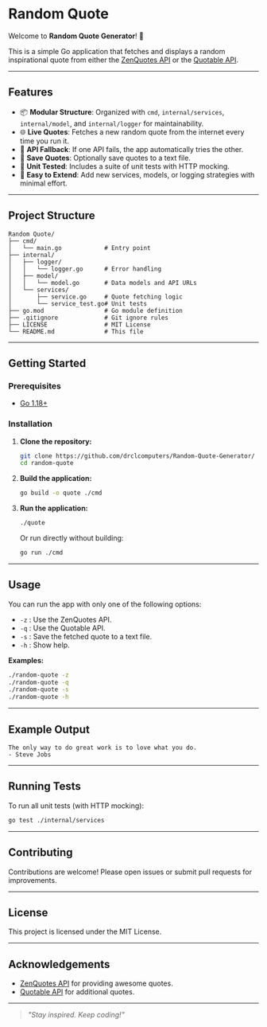# Random Quote

Welcome to **Random Quote Generator**! 🚀

This is a simple Go application that fetches and displays a random inspirational quote from either the [ZenQuotes API](https://zenquotes.io/) or the [Quotable API](https://api.quotable.io/).

---

## Features

- 📦 **Modular Structure**: Organized with `cmd`, `internal/services`, `internal/model`, and `internal/logger` for maintainability.
- 🌐 **Live Quotes**: Fetches a new random quote from the internet every time you run it.
- 🔄 **API Fallback**: If one API fails, the app automatically tries the other.
- 💾 **Save Quotes**: Optionally save quotes to a text file.
- 🧪 **Unit Tested**: Includes a suite of unit tests with HTTP mocking.
- 🧩 **Easy to Extend**: Add new services, models, or logging strategies with minimal effort.

---

## Project Structure

```
Random Quote/
├── cmd/
│   └── main.go            # Entry point
├── internal/
│   ├── logger/
│   │   └── logger.go      # Error handling
│   ├── model/
│   │   └── model.go       # Data models and API URLs
│   └── services/
│       ├── service.go     # Quote fetching logic
│       └── service_test.go# Unit tests
├── go.mod                 # Go module definition
├── .gitignore             # Git ignore rules
├── LICENSE                # MIT License
└── README.md              # This file
```

---

## Getting Started

### Prerequisites
- [Go 1.18+](https://golang.org/dl/)

### Installation

1. **Clone the repository:**
   ```sh
   git clone https://github.com/drclcomputers/Random-Quote-Generator/
   cd random-quote
   ```

2. **Build the application:**
   ```sh
   go build -o quote ./cmd
   ```

3. **Run the application:**
   ```sh
   ./quote
   ```

   Or run directly without building:
   ```sh
   go run ./cmd
   ```

---

## Usage

You can run the app with only one of the following options:

- `-z` : Use the ZenQuotes API.
- `-q` : Use the Quotable API.
- `-s` : Save the fetched quote to a text file.
- `-h` : Show help.

**Examples:**
```sh
./random-quote -z
./random-quote -q
./random-quote -s
./random-quote -h
```

---

## Example Output

```
The only way to do great work is to love what you do.
- Steve Jobs
```

---

## Running Tests

To run all unit tests (with HTTP mocking):

```sh
go test ./internal/services
```

---

## Contributing

Contributions are welcome! Please open issues or submit pull requests for improvements.

---

## License

This project is licensed under the MIT License.

---

## Acknowledgements

- [ZenQuotes API](https://zenquotes.io/) for providing awesome quotes.
- [Quotable API](https://api.quotable.io/) for additional quotes.

---

> _"Stay inspired. Keep coding!"_

